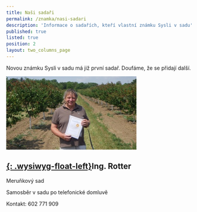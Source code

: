 ```yaml
---
title: Naši sadaři
permalink: /znamka/nasi-sadari
description: 'Informace o sadařích, kteří vlastní známku Sysli v sadu'
published: true
listed: true
position: 2
layout: two_columns_page
---
```

Novou známku Sysli v sadu má již první sadař. Doufáme, že se přidají další.

![null](/media/rimg0370_310.jpg)

## [{: .wysiwyg-float-left}](http://www.slechtitelka.cz "Šlechtitelka")Ing. Rotter

Meruňkový sad

Samosběr v sadu po telefonické domluvě

Kontakt: 602 771 909

<div class="clearfix"></div>
